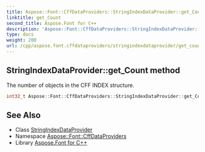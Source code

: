 ```yaml
---
title: Aspose::Font::CffDataProviders::StringIndexDataProvider::get_Count method
linktitle: get_Count
second_title: Aspose.Font for C++
description: 'Aspose::Font::CffDataProviders::StringIndexDataProvider::get_Count method. The number of objects in the CFF INDEX structure in C++.'
type: docs
weight: 200
url: /cpp/aspose.font.cffdataproviders/stringindexdataprovider/get_count/
---
```

## StringIndexDataProvider::get_Count method


The number of objects in the CFF INDEX structure.

```cpp
int32_t Aspose::Font::CffDataProviders::StringIndexDataProvider::get_Count() override=0
```

## See Also

* Class [StringIndexDataProvider](../)
* Namespace [Aspose::Font::CffDataProviders](../../)
* Library [Aspose.Font for C++](../../../)
